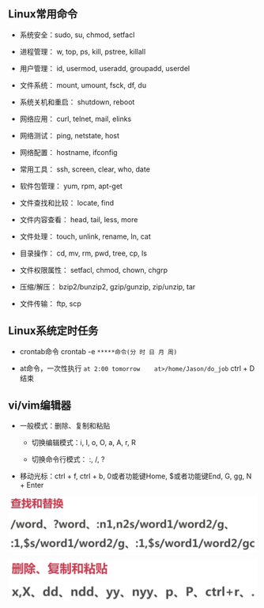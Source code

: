 ## Linux常用命令

- 系统安全：sudo, su, chmod, setfacl

- 进程管理： w, top, ps, kill, pstree, killall

- 用户管理： id, usermod, useradd, groupadd, userdel

- 文件系统： mount, umount, fsck, df, du

- 系统关机和重启： shutdown, reboot

- 网络应用： curl, telnet, mail, elinks

- 网络测试： ping, netstate, host

- 网络配置： hostname, ifconfig

- 常用工具： ssh, screen, clear, who, date

- 软件包管理： yum, rpm, apt-get

- 文件查找和比较： locate, find

- 文件内容查看： head, tail, less, more

- 文件处理： touch, unlink, rename, ln, cat

- 目录操作： cd, mv, rm, pwd, tree, cp, ls

- 文件权限属性： setfacl, chmod, chown, chgrp

- 压缩/解压： bzip2/bunzip2, gzip/gunzip, zip/unzip, tar

- 文件传输： ftp, scp



## Linux系统定时任务

- crontab命令    crontab -e    `*****命令(分 时 日 月 周)`

- at命令，一次性执行    `at 2:00 tomorrow    at>/home/Jason/do_job`    ctrl + D 结束




## vi/vim编辑器

- 一般模式：删除、复制和粘贴

    - 切换编辑模式：i, I, o, O, a, A, r, R
    
    - 切换命令行模式： :, /, ?
    
- 移动光标：ctrl + f, ctrl + b, 0或者功能键Home, $或者功能键End, G, gg, N + Enter

![](/assets/360截图187201207612398.png)

![](/assets/360截图17001016102116116.png)

